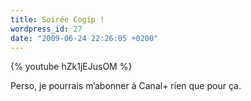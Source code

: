 ```yaml
---
title: Soirée Cogip !
wordpress_id: 27
date: "2009-06-24 22:26:05 +0200"
---
```


{% youtube hZk1jEJusOM %}

Perso, je pourrais m’abonner à Canal+ rien que pour ça.
